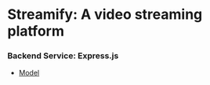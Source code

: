 # Streamify: A video streaming platform

### Backend Service: Express.js

- [Model](https://app.eraser.io/workspace/YtPqZ1VogxGy1jzIDkzj)